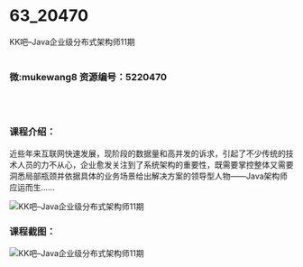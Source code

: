 # 63_20470
KK吧–Java企业级分布式架构师11期
<br/></br>
<h3>微:mukewang8 资源编号：5220470</h3>
<br/></br>
<h3>课程介绍：</h3>
<p>近些年来互联网快速发展，现阶段的数据量和高并发的诉求，引起了不少传统的技术人员的力不从心，企业愈发关注到了系统架构的重要性，既需要掌控整体又需要洞悉局部瓶颈并依据具体的业务场景给出解决方案的领导型人物——<a title="查看与 Java 相关的文章" target="_blank">Java</a>架构师应运而生……</p>
<p><img src="https://www.ko996.com/wp-content/uploads/img/2021/07/1-44-300x201.png" alt="KK吧–Java企业级分布式架构师11期"></p>
<div class="info-desc">
<h3>课程截图：</h3>
<p><img src="https://www.ko996.com/wp-content/uploads/img/2021/07/2-42.png" alt="KK吧–Java企业级分布式架构师11期"></p>


			
</div>
